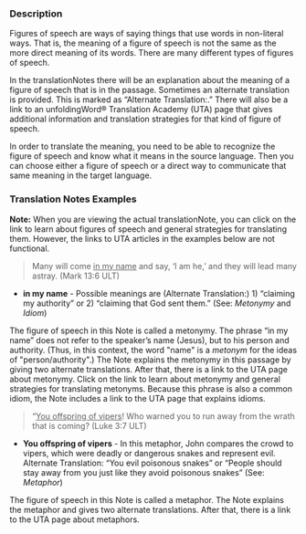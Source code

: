 
### Description

Figures of speech are ways of saying things that use words in non-literal ways. That is, the meaning of a figure of speech is not the same as the more direct meaning of its words. There are many different types of figures of speech.

In the translationNotes there will be an explanation about the meaning of a figure of speech that is in the passage. Sometimes an alternate translation is provided. This is marked as “Alternate Translation:.” There will also be a link to an unfoldingWord® Translation Academy (UTA) page that gives additional information and translation strategies for that kind of figure of speech.

In order to translate the meaning, you need to be able to recognize the figure of speech and know what it means in the source language. Then you can choose either a figure of speech or a direct way to communicate that same meaning in the target language. 

### Translation Notes Examples

**Note:** When you are viewing the actual translationNote, you can click on the link to learn about figures of speech and general strategies for translating them. However, the links to UTA articles in the examples below are not functional.

> Many will come <u>in my name</u> and say, ‘I am he,’ and they will lead many astray. (Mark 13:6 ULT)

* **in my name** - Possible meanings are (Alternate Translation:) 1) “claiming my authority” or 2) “claiming that God sent them.” (See: *Metonymy* and *Idiom*)

The figure of speech in this Note is called a metonymy. The phrase “in my name” does not refer to the speaker’s name (Jesus), but to his person and authority. (Thus, in this context, the word "name" is a *metonym* for the ideas of "person/authority".) The Note explains the metonymy in this passage by giving two alternate translations. After that, there is a link to the UTA page about metonymy. Click on the link to learn about metonymy and general strategies for translating metonyms. Because this phrase is also a common idiom, the Note includes a link to the UTA page that explains idioms.

> “<u>You offspring of vipers</u>! Who warned you to run away from the wrath that is coming? (Luke 3:7 ULT)

* **You offspring of vipers** - In this metaphor, John compares the crowd to vipers, which were deadly or dangerous snakes and represent evil. Alternate Translation: “You evil poisonous snakes” or “People should stay away from you just like they avoid poisonous snakes” (See: *Metaphor*)

The figure of speech in this Note is called a metaphor. The Note explains the metaphor and gives two alternate translations. After that, there is a link to the UTA page about metaphors. 
